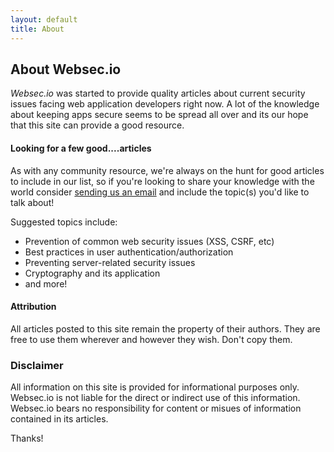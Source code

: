 ```yaml
---
layout: default
title: About
---
```


About Websec.io
--------------------------

*Websec.io* was started to provide quality articles about current security issues facing
web application developers right now. A lot of the knowledge about keeping apps secure
seems to be spread all over and its our hope that this site can provide a good 
resource.

#### Looking for a few good....articles

As with any community resource, we're always on the hunt for good articles to include in our
list, so if you're looking to share your knowledge with the world consider
<a href="mailto:websec@phpdeveloper.org?subject=Writing for Websec.io">sending us an email</a> and
include the topic(s) you'd like to talk about!

Suggested topics include:

- Prevention of common web security issues (XSS, CSRF, etc)
- Best practices in user authentication/authorization
- Preventing server-related security issues
- Cryptography and its application
- and more!

#### Attribution

All articles posted to this site remain the property of their authors. They are free to use
them wherever and however they wish. Don't copy them.

### Disclaimer

All information on this site is provided for informational purposes only. Websec.io
is not liable for the direct or indirect use of this information. Websec.io bears no 
responsibility for content or misues of information contained in its articles.

Thanks!
